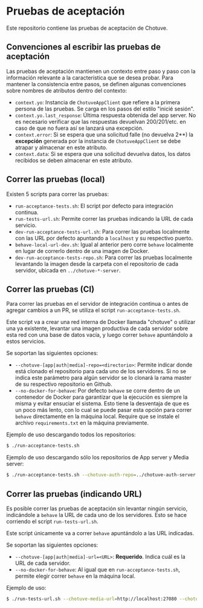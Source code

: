 # Pruebas de aceptación

Este repositorio contiene las pruebas de aceptación de Chotuve.

## Convenciones al escribir las pruebas de aceptación

Las pruebas de aceptación mantienen un contexto entre paso y paso con la 
información relevante a la característica que se desea probar. Para mantener la
consistencia entre pasos, se definen algunas convenciones sobre nombres de 
atributos dentro del contexto:
- `context.yo`: Instancia de `ChotuveAppClient` que refiere a la primera persona
de las pruebas. Se carga en los pasos del estilo "inicié sesión".
- `context.yo.last_response`: Última respuesta obtenida del app server. No es
necesario verificar que las respuestas devuelvan 200/201/etc. en caso de que no
fuera así se lanzará una excepción.
- `context.error`: Si se espera que una solicitud falle (no devuelva 2**) la 
**excepción** generada por la instancia de `ChotuveAppClient` se debe atrapar y 
almacenar en este atributo.
- `context.data`: Si se espera que una solicitud devuelva datos, los datos 
recibidos se deben almacenar en este atributo.


## Correr las pruebas (local)
Existen 5 scripts para correr las pruebas:
- `run-acceptance-tests.sh`: El script por defecto para integración continua.
- `run-tests-url.sh`: Permite correr las pruebas indicando la URL de cada 
   servicio.
- `dev-run-acceptance-tests-url.sh`: Para correr las pruebas localmente con las
   URL por defecto apuntando a `localhost` y su respectivo puerto.
- `behave-local-url-dev.sh`: Igual al anterior pero corre `behave` localmente
   en lugar de correrlo dentro de una imagen de Docker.
- `dev-run-acceptance-tests-repo.sh`: Para correr las pruebas localmente 
   levantando la imagen desde la carpeta con el repositorio de cada servidor,
   ubicada en `../chotuve-*-server`.

## Correr las pruebas (CI)
Para correr las pruebas en el servidor de integración continua o antes de agregar
cambios a un PR, se utiliza el script `run-acceptance-tests.sh`. 

Este script va a crear una red interna de Docker llamada "chotuve" o utilizar 
una ya existente, levantar una imagen productiva de cada servidor sobre esta
red con una base de datos vacía, y luego correr `behave` apuntándolo a estos
servicios.

Se soportan las siguientes opciones:
- `--chotuve-[app|auth|media]-repo=<directorio>`: Permite indicar donde está
clonado el repositorio para cada uno de los servidores. Si no se indica este
parámetro para algún servidor se lo clonará la rama master de su respectivo
repositorio en Github.
- `--no-docker-for-behave`: Por defecto `behave` se corre dentro de un 
contenedor de Docker para garantizar que la ejecución es siempre la misma y 
evitar ensuciar el sistema. Esto tiene la desventaja de que es un poco más lento,
con lo cual se puede pasar esta opción para correr `behave` directamente en la
máquina local. Require que se instale el archivo `requirements.txt` en la 
máquina previamente.

Ejemplo de uso descargando todos los repositorios:

```bash
$ ./run-acceptance-tests.sh
```

Ejemplo de uso descargando sólo los repositorios de App server y Media server:

```bash
$ ./run-acceptance-tests.sh --chotuve-auth-repo=../chotuve-auth-server
```

## Correr las pruebas (indicando URL)
Es posible correr las pruebas de aceptación sin levantar ningún servicio, 
indicándole a `behave` la URL de cada uno de los servidores. Esto se hace 
corriendo el script `run-tests-url.sh`.

Este script únicamente va a correr `behave` apuntándolo a las URL indicadas.

Se soportan las siguientes opciones:
- `--chotuve-[app|auth|media]-url=<URL>`: **Requerido**. Indica cuál es la URL
de cada servidor.
- `--no-docker-for-behave`: Al igual que en `run-acceptance-tests.sh`, permite
elegir correr `behave` en la máquina local.

Ejemplo de uso:

```bash
$ ./run-tests-url.sh --chotuve-media-url=http://localhost:27080 --chotuve-auth-url=http://localhost:26080 --chotuve-app-url=http://localhost:28080
```
